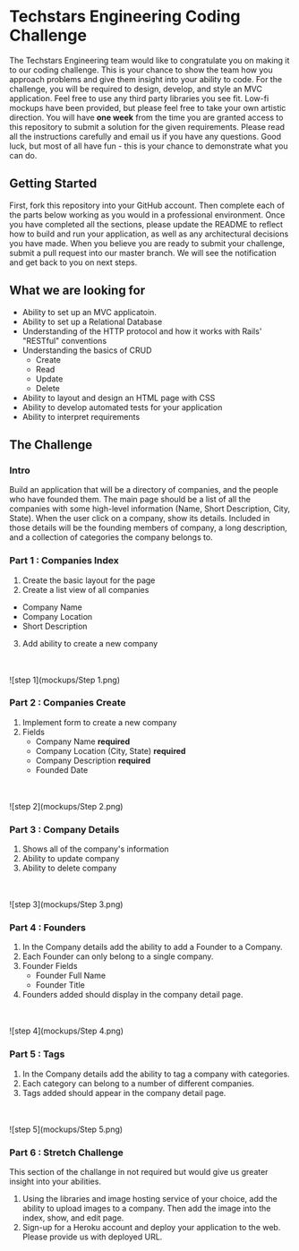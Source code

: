# Techstars Engineering Coding Challenge

The Techstars Engineering team would like to congratulate you on making it to our coding challenge. This is your chance to show the team how you approach problems and give them insight into your ability to code. For the challenge, you will be required to design, develop, and style an MVC application. Feel free to use any third party libraries you see fit. Low-fi mockups have been provided, but please feel free to take your own artistic direction. You will have **one week** from the time you are granted access to this repository to submit a solution for the given requirements. Please read all the instructions carefully and email us if you have any questions. Good luck, but most of all have fun - this is your chance to demonstrate what you can do. 

## Getting Started
First, fork this repository into your GitHub account. Then complete each of the parts below working as you would in a professional environment. Once you have completed all the sections, please update the README to reflect how to build and run your application, as well as any architectural decisions you have made. When you believe you are ready to submit your challenge, submit a pull request into our master branch. We will see the notification and get back to you on next steps. 

## What we are looking for

* Ability to set up an MVC applicatoin.
* Ability to set up a Relational Database
* Understanding of the HTTP protocol and how it works with Rails' "RESTful" conventions
* Understanding the basics of CRUD
  * Create
  * Read
  * Update
  * Delete
* Ability to layout and design an HTML page with CSS
* Ability to develop automated tests for your application
* Ability to interpret requirements


## The Challenge

### Intro

Build an application that will be a directory of companies, and the people who have founded them. The main page should be a list of all the companies with some high-level information (Name, Short Description, City, State). When the user click on a company, show its details. Included in those details will be the founding members of company, a long description, and a collection of categories the company belongs to.

### Part 1 : Companies Index

1. Create the basic layout for the page
2. Create a list view of all companies
  * Company Name
  * Company Location
  * Short Description
3. Add ability to create a new company
<br />
<br />
![step 1](mockups/Step 1.png)

### Part 2 : Companies Create

1. Implement form to create a new company
2. Fields
    * Company Name __required__
    * Company Location (City, State) __required__
    * Company Description __required__
    * Founded Date
<br />
<br />
![step 2](mockups/Step 2.png)
    

### Part 3 : Company Details

1. Shows all of the company's information
2. Ability to update company
3. Ability to delete company
<br />
<br />
![step 3](mockups/Step 3.png)

### Part 4 : Founders

1. In the Company details add the ability to add a Founder to a Company.
2. Each Founder can only belong to a single company.
3. Founder  Fields
    * Founder Full Name
    * Founder Title
4. Founders added should display in the company detail page.
<br />
<br />
![step 4](mockups/Step 4.png)

### Part 5 : Tags

1. In the Company details add the ability to tag a company with categories. 
2. Each category can belong to a number of different companies.
3. Tags added should appear in the company detail page.
<br />
<br />
![step 5](mockups/Step 5.png)


### Part 6 : Stretch Challenge
This section of the challange in not required but would give us greater insight into your abilities. 

1. Using the libraries and image hosting service of your choice, add the ability to upload images to a company. Then add the image into the index, show, and edit page. 
2. Sign-up for a Heroku account and deploy your application to the web. Please provide us with deployed URL.

